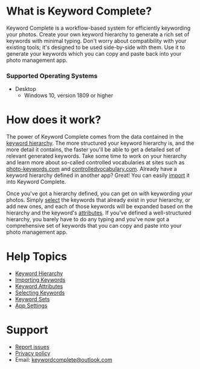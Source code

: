 # What is Keyword Complete?
Keyword Complete is a workflow-based system for efficiently keywording your photos. Create your own keyword hierarchy to generate a rich set of keywords with minimal typing. Don't worry about compatibility with your existing tools; it's designed to be used side-by-side with them.  Use it to generate your keywords which you can copy and paste back into your photo management app.

### Supported Operating Systems
* Desktop
  * Windows 10, version 1809 or higher

# How does it work?
The power of Keyword Complete comes from the data contained in the [keyword hierarchy](keyword-hierarchy.md). The more structured your keyword hierarchy is, and the more detail it contains, the faster you'll be able to get a detailed set of relevant generated keywords. Take some time to work on your hierarchy and learn more about so-called controlled vocabularies at sites such as [photo-keywords.com](https://www.photo-keywords.com) and [controlledvocabulary.com](http://controlledvocabulary.com). Already have a keyword hierarchy defined in another app? Great! You can easily [import](importing-keywords.md) it into Keyword Complete.

Once you've got a hierarchy defined, you can get on with keywording your photos. Simply [select](selecting-keywords.md) the keywords that already exist in your hierarchy, or add new ones, and each of those keywords will be expanded based on the hierarchy and the keyword's [attributes](keyword-attributes.md). If you've defined a well-structured hierarchy, you barely have to do any typing and you've now got a comprehensive set of keywords that you can copy and paste into your photo management app.

# Help Topics
* [Keyword Hierarchy](keyword-hierarchy.md)
* [Importing Keywords](importing-keywords.md)
* [Keyword Attributes](keyword-attributes.md)
* [Selecting Keywords](selecting-keywords.md)
* [Keyword Sets](keyword-sets.md)
* [App Settings](settings.md)

# Support
* [Report issues](https://github.com/mthalman/keywordcomplete/issues/new/choose)
* [Privacy policy](privacy-policy.md)
* Email: <a href="mailto:keywordcomplete@outlook.com">keywordcomplete@outlook.com</a>
